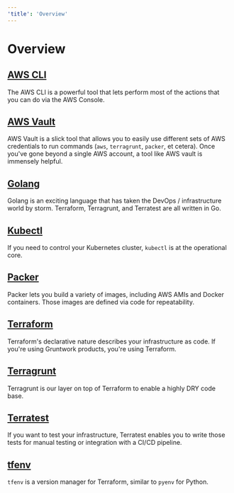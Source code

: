 ```yaml
---
'title': 'Overview'
---
```


# Overview

## [AWS CLI](https://aws.amazon.com/cli/)

The AWS CLI is a powerful tool that lets perform most of the actions that you can do via the AWS Console.

## [AWS Vault](https://github.com/99designs/aws-vault#installing)

AWS Vault is a slick tool that allows you to easily use different sets of AWS credentials to run commands (`aws`, `terragrunt`, `packer`, et cetera). Once you've gone beyond a single AWS account, a tool like AWS vault is immensely helpful.

## [Golang](https://go.dev/dl/)

Golang is an exciting language that has taken the DevOps / infrastructure world by storm. Terraform, Terragrunt, and Terratest are all written in Go.

## [Kubectl](https://kubernetes.io/docs/tasks/tools/)

If you need to control your Kubernetes cluster, `kubectl` is at the operational core.

## [Packer](https://www.packer.io/downloads)

Packer lets you build a variety of images, including AWS AMIs and Docker containers. Those images are defined via code for repeatability.

## [Terraform](https://www.terraform.io/downloads)

Terraform's declarative nature describes your infrastructure as code. If you're using Gruntwork products, you're using Terraform.

## [Terragrunt](https://terragrunt.gruntwork.io/docs/getting-started/install/)

Terragrunt is our layer on top of Terraform to enable a highly DRY code base.

## [Terratest](https://github.com/gruntwork-io/terratest)

If you want to test your infrastructure, Terratest enables you to write those tests for manual testing or integration with a CI/CD pipeline.

## [tfenv](https://github.com/tfutils/tfenv#installation)

`tfenv` is a version manager for Terraform, similar to `pyenv` for Python.

<!-- ##DOCS-SOURCER-START
{"sourcePlugin":"Local File Copier","hash":"1a51655678ec913676ac9fa09c0f275b"}
##DOCS-SOURCER-END -->
